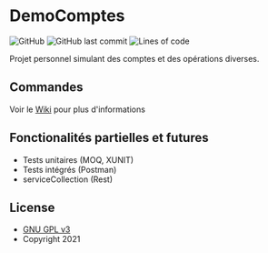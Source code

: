 # DemoComptes
![GitHub](https://img.shields.io/github/license/Dalto1/DemoComptes)
![GitHub last commit](https://img.shields.io/github/last-commit/Dalto1/DemoComptes)
![Lines of code](https://img.shields.io/tokei/lines/github/Dalto1/DemoComptes)

Projet personnel simulant des comptes et des opérations diverses.

## Commandes
Voir le [Wiki](../../wiki/Accueil) pour plus d'informations

## Fonctionalités partielles et futures
* Tests unitaires (MOQ, XUNIT)
* Tests intégrés (Postman)
* serviceCollection (Rest)

## License

* [GNU GPL v3](http://www.gnu.org/licenses/gpl.html)
* Copyright 2021
